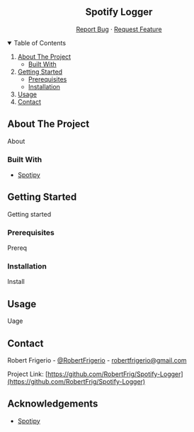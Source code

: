 <!-- PROJECT SHIELDS -->
<!--
*** I'm using markdown "reference style" links for readability.
*** Reference links are enclosed in brackets [ ] instead of parentheses ( ).
*** See the bottom of this document for the declaration of the reference variables
*** for contributors-url, forks-url, etc. This is an optional, concise syntax you may use.
*** https://www.markdownguide.org/basic-syntax/#reference-style-links
-->

<!-- PROJECT LOGO -->
<br />
<p align="center">
  <h2 align="center">Spotify Logger</h2>
  <p align="center">
    <a href="https://github.com/RobertFrig/Spotify-Logger/issues">Report Bug</a>
    ·
    <a href="https://github.com/RobertFrig/Spotify-Logger/issues">Request Feature</a>
  </p>
</p>

<!-- TABLE OF CONTENTS -->
<details open="open">
  <summary>Table of Contents</summary>
  <ol>
    <li>
      <a href="#about-the-project">About The Project</a>
      <ul>
        <li><a href="#built-with">Built With</a></li>
      </ul>
    </li>
    <li>
      <a href="#getting-started">Getting Started</a>
      <ul>
        <li><a href="#prerequisites">Prerequisites</a></li>
        <li><a href="#installation">Installation</a></li>
      </ul>
    </li>
    <li><a href="#usage">Usage</a></li>
    <li><a href="#contact">Contact</a></li>
  </ol>
</details>

<!-- ABOUT THE PROJECT -->

## About The Project

About

### Built With

- [Spotipy](https://spotipy.readthedocs.io/en/2.16.1/#)

<!-- GETTING STARTED -->

## Getting Started

Getting started

### Prerequisites

Prereq

### Installation

Install

<!-- USAGE EXAMPLES -->

## Usage

Uage

<!-- CONTACT -->

## Contact

Robert Frigerio - [@RobertFrigerio](https://twitter.com/RobertFrigerio) - robertfrigerio@gmail.com

Project Link: [https://github.com/RobertFrig/Spotify-Logger](https://github.com/RobertFrig/Spotify-Logger)

<!-- ACKNOWLEDGEMENTS -->

## Acknowledgements

- [Spotipy](https://spotipy.readthedocs.io/en/2.16.1/#)

<!-- MARKDOWN LINKS & IMAGES -->
<!-- https://www.markdownguide.org/basic-syntax/#reference-style-links -->

[contributors-url]: https://github.com/RobertFrig/Spotify-Logger/graphs/contributors
[forks-shield]: https://img.shields.io/github/forks/othneildrew/Best-README-Template.svg?style=for-the-badge
[forks-url]: https://github.com/RobertFrig/Spotify-Logger/network/members
[stars-shield]: https://img.shields.io/github/stars/othneildrew/Best-README-Template.svg?style=for-the-badge
[stars-url]: https://github.com/RobertFrig/Spotify-Logger/stargazers
[issues-shield]: https://img.shields.io/github/issues/othneildrew/Best-README-Template.svg?style=for-the-badge
[issues-url]: https://github.com/RobertFrig/Spotify-Logger/issues
[linkedin-shield]: https://img.shields.io/badge/-LinkedIn-black.svg?style=for-the-badge&logo=linkedin&colorB=555
[linkedin-url]: https://linkedin.com/in/robert-frigerio
